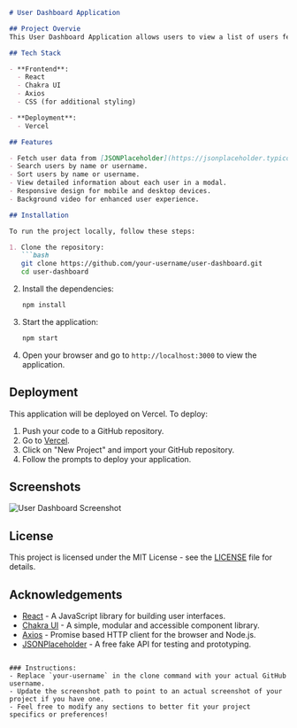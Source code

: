 
```markdown
# User Dashboard Application

## Project Overvie
This User Dashboard Application allows users to view a list of users fetched from a public API, search for users by name or username, and view detailed information about each user in a modal. The application features a responsive design, a video background, and vibrant colors with a glassmorphic effect for the user cards.

## Tech Stack

- **Frontend**: 
  - React
  - Chakra UI
  - Axios
  - CSS (for additional styling)

- **Deployment**: 
  - Vercel

## Features

- Fetch user data from [JSONPlaceholder](https://jsonplaceholder.typicode.com/users).
- Search users by name or username.
- Sort users by name or username.
- View detailed information about each user in a modal.
- Responsive design for mobile and desktop devices.
- Background video for enhanced user experience.

## Installation

To run the project locally, follow these steps:

1. Clone the repository:
   ```bash
   git clone https://github.com/your-username/user-dashboard.git
   cd user-dashboard
   ```

2. Install the dependencies:
   ```bash
   npm install
   ```

3. Start the application:
   ```bash
   npm start
   ```

4. Open your browser and go to `http://localhost:3000` to view the application.

## Deployment

This application will be deployed on Vercel. To deploy:

1. Push your code to a GitHub repository.
2. Go to [Vercel](https://vercel.com/).
3. Click on "New Project" and import your GitHub repository.
4. Follow the prompts to deploy your application.

## Screenshots

![User Dashboard Screenshot](./assets/dashboard_screenshot.png)  <!-- Add your screenshot path here -->

## License

This project is licensed under the MIT License - see the [LICENSE](LICENSE) file for details.

## Acknowledgements

- [React](https://reactjs.org/) - A JavaScript library for building user interfaces.
- [Chakra UI](https://chakra-ui.com/) - A simple, modular and accessible component library.
- [Axios](https://axios-http.com/) - Promise based HTTP client for the browser and Node.js.
- [JSONPlaceholder](https://jsonplaceholder.typicode.com/) - A free fake API for testing and prototyping.
```

### Instructions:
- Replace `your-username` in the clone command with your actual GitHub username.
- Update the screenshot path to point to an actual screenshot of your project if you have one.
- Feel free to modify any sections to better fit your project specifics or preferences!
